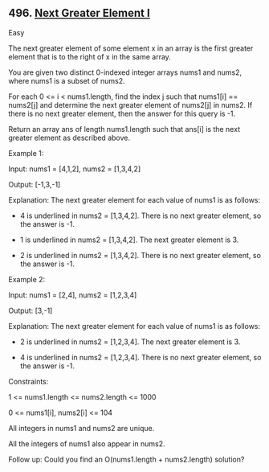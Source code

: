 ## 496. [Next Greater Element I](https://leetcode.com/problems/next-greater-element-i/)

Easy

The next greater element of some element x in an array is the first greater element that is to the right of x in the same array.

You are given two distinct 0-indexed integer arrays nums1 and nums2, where nums1 is a subset of nums2.

For each 0 <= i < nums1.length, find the index j such that nums1[i] == nums2[j] and determine the next greater element of nums2[j] in nums2. If there is no next greater element, then the answer for this query is -1.

Return an array ans of length nums1.length such that ans[i] is the next greater element as described above.

Example 1:

Input: nums1 = [4,1,2], nums2 = [1,3,4,2]

Output: [-1,3,-1]

Explanation: The next greater element for each value of nums1 is as follows:

- 4 is underlined in nums2 = [1,3,4,2]. There is no next greater element, so the answer is -1.

- 1 is underlined in nums2 = [1,3,4,2]. The next greater element is 3.

- 2 is underlined in nums2 = [1,3,4,2]. There is no next greater element, so the answer is -1.

Example 2:

Input: nums1 = [2,4], nums2 = [1,2,3,4]

Output: [3,-1]

Explanation: The next greater element for each value of nums1 is as follows:

- 2 is underlined in nums2 = [1,2,3,4]. The next greater element is 3.

- 4 is underlined in nums2 = [1,2,3,4]. There is no next greater element, so the answer is -1.
 
Constraints:

1 <= nums1.length <= nums2.length <= 1000

0 <= nums1[i], nums2[i] <= 104

All integers in nums1 and nums2 are unique.

All the integers of nums1 also appear in nums2.


Follow up: Could you find an O(nums1.length + nums2.length) solution?